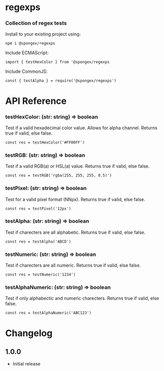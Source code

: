 # regexps

### Collection of regex tests

Install to your existing project using:
```
npm i @spongex/regexps
```

Include ECMAScript:
```
import { testHexColor } from '@spongex/regexps
```

Include CommonJS:
```
const { testAlpha } = require('@spongex/regexps')
```

# API Reference

### testHexColor: (str: string) => boolean
Test if a valid hexadecimal color value.  Allows for alpha channel.
Returns true if valid, else false.
```
const res = testHexColor('#FF00FF')
```

### testRGB: (str: string) => boolean
Test if a valid RGB(a) or HSL(a) value.
Returns true if valid, else false.
```
const res = testRGB('rgba(255, 255, 255, 0.5)')
```

### testPixel: (str: string) => boolean
Test for a valid pixel format (NNpx).
Returns true if valid, else false.
```
const res = testPixel('12px')
```

### testAlpha: (str: string) => boolean
Test if charecters are all alphabetic.
Returns true if valid, else false.
```
const res = testAlpha('ABCD')
```

### testNumeric: (str: string) => boolean
Test if charecters are all numeric.
Returns true if valid, else false.
```
const res = testNumeric('1234')
```

### testAlphaNumeric: (str: string) => boolean
Test if only alphabectic and numeric charecters.
Returns true if valid, else false.
```
const res = testAlphaNumeric('ABC123')
```

# Changelog

## 1.0.0
- Initial release

